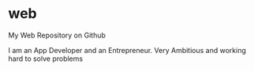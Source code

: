 web
===

My Web Repository on Github

I am an App Developer and an Entrepreneur. Very Ambitious and working hard to solve problems
